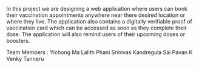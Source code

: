 In this project we are designing a web application where users can book their vaccination appointments anywhere near there desired location or where they live. The application also contains a digitally verifiable proof of vaccination card which can be accessed as soon as they complete their dose. The application will also remind users of their upcoming doses or boosters.

Team Members :
Yichong Ma
Lalith Phani Srinivas Kandregula
Sai Pavan K
Venky Tanneru
